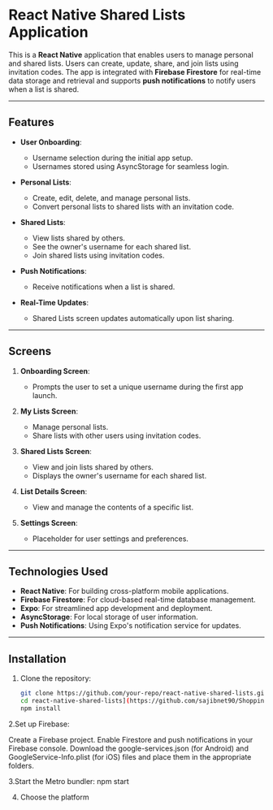 # React Native Shared Lists Application

This is a **React Native** application that enables users to manage personal and shared lists. Users can create, update, share, and join lists using invitation codes. The app is integrated with **Firebase Firestore** for real-time data storage and retrieval and supports **push notifications** to notify users when a list is shared.

---

## Features
- **User Onboarding**:
  - Username selection during the initial app setup.
  - Usernames stored using AsyncStorage for seamless login.

- **Personal Lists**:
  - Create, edit, delete, and manage personal lists.
  - Convert personal lists to shared lists with an invitation code.

- **Shared Lists**:
  - View lists shared by others.
  - See the owner's username for each shared list.
  - Join shared lists using invitation codes.

- **Push Notifications**:
  - Receive notifications when a list is shared.

- **Real-Time Updates**:
  - Shared Lists screen updates automatically upon list sharing.

---

## Screens
1. **Onboarding Screen**:
   - Prompts the user to set a unique username during the first app launch.

2. **My Lists Screen**:
   - Manage personal lists.
   - Share lists with other users using invitation codes.

3. **Shared Lists Screen**:
   - View and join lists shared by others.
   - Displays the owner's username for each shared list.

4. **List Details Screen**:
   - View and manage the contents of a specific list.

5. **Settings Screen**:
   - Placeholder for user settings and preferences.

---

## Technologies Used
- **React Native**: For building cross-platform mobile applications.
- **Firebase Firestore**: For cloud-based real-time database management.
- **Expo**: For streamlined app development and deployment.
- **AsyncStorage**: For local storage of user information.
- **Push Notifications**: Using Expo's notification service for updates.

---

## Installation
1. Clone the repository:
   ```bash
   git clone https://github.com/your-repo/react-native-shared-lists.git
   cd react-native-shared-lists](https://github.com/sajibnet90/ShoppingList-ListSharing-FirebaseApp.git
   npm install
   ```

2.Set up Firebase:

Create a Firebase project.
Enable Firestore and push notifications in your Firebase console.
Download the google-services.json (for Android) and GoogleService-Info.plist (for iOS) files and place them in the appropriate folders.

3.Start the Metro bundler:
npm start

4. Choose the platform

